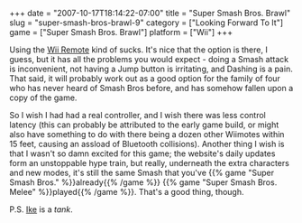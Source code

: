 +++
date = "2007-10-17T18:14:22-07:00"
title = "Super Smash Bros. Brawl"
slug = "super-smash-bros-brawl-9"
category = ["Looking Forward To It"]
game = ["Super Smash Bros. Brawl"]
platform = ["Wii"]
+++

Using the <a href="http://www.smashbros.com/en_us/howto/basic/basic07.html">Wii Remote</a> kind of sucks.  It's nice that the option is there, I guess, but it has all the problems you would expect - doing a Smash attack is inconvenient, not having a Jump button is irritating, and Dashing is a pain.  That said, it will probably work out as a good option for the family of four who has never heard of Smash Bros before, and has somehow fallen upon a copy of the game.

So I wish I had had a real controller, and I wish there was less control latency (this can probably be attributed to the early game build, or might also have something to do with there being a dozen other Wiimotes within 15 feet, causing an assload of Bluetooth collisions).  Another thing I wish is that I wasn't so damn excited for this game; the website's daily updates form an unstoppable hype train, but really, underneath the extra characters and new modes, it's still the same Smash that you've {{% game "Super Smash Bros." %}}already{{% /game %}} {{% game "Super Smash Bros. Melee" %}}played{{% /game %}}.  That's a good thing, though.

P.S. <a href="http://www.smashbros.com/en_us/characters/ike.html">Ike</a> is a <i>tank</i>.
